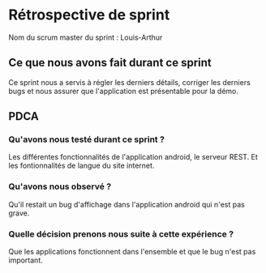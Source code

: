 # Rétrospective de sprint

Nom du scrum master du sprint : Louis-Arthur

## Ce que nous avons fait durant ce sprint
Ce sprint nous a servis à régler les derniers détails, corriger les derniers bugs et nous assurer que l'application est présentable pour la démo.

## PDCA 
### Qu'avons nous testé durant ce sprint ? 
Les différentes fonctionnalités de l'application android, le serveur REST. Et les fontionnalités de langue du site internet.

### Qu'avons nous observé ? 
Qu'il restait un bug d'affichage dans l'application android qui n'est pas grave.

### Quelle décision prenons nous suite à cette expérience ? 
Que les applications fonctionnent dans l'ensemble et que le bug n'est pas important.
